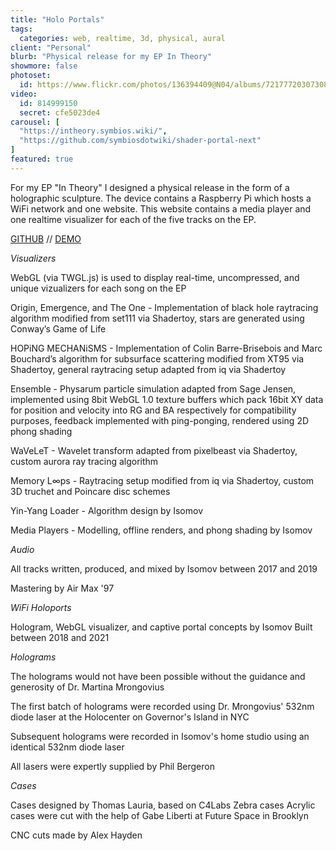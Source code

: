 ```yaml
---
title: "Holo Portals"
tags:
  categories: web, realtime, 3d, physical, aural
client: "Personal"
blurb: "Physical release for my EP In Theory"
showmore: false
photoset:
  id: https://www.flickr.com/photos/136394409@N04/albums/72177720307308669
video:
  id: 814999150
  secret: cfe5023de4
carousel: [
  "https://intheory.symbios.wiki/",
  "https://github.com/symbiosdotwiki/shader-portal-next"
]
featured: true
---
```


For my EP "In Theory" I designed a physical release in the form of a holographic sculpture. The device contains a Raspberry Pi which hosts a WiFi network and one website. This website contains a media player and one realtime visualizer for each of the five tracks on the EP.

[GITHUB](https://github.com/symbiosdotwiki/shader-portal-next) //
[DEMO](https://intheory.symbios.wiki/)

*Visualizers*

WebGL (via TWGL.js) is used to display real-time, uncompressed, and unique vizualizers for each song on the EP

Origin, Emergence, and The One - Implementation of black hole raytracing algorithm modified from set111 via Shadertoy, stars are generated using Conway&rsquo;s Game of Life

HOPiNG MECHANiSMS - Implementation of Colin Barre-Brisebois and Marc Bouchard&rsquo;s algorithm for subsurface scattering modified from XT95 via Shadertoy, general raytracing setup adapted from iq via Shadertoy

Ensemble - Physarum particle simulation adapted from Sage Jensen, implemented using 8bit WebGL 1.0 texture buffers which pack 16bit XY data for position and velocity into RG and BA respectively for compatibility purposes, feedback implemented with ping-ponging, rendered using 2D phong shading

WaVeLeT - Wavelet transform adapted from pixelbeast via Shadertoy, custom aurora ray tracing algorithm&nbsp;

Memory L&infin;ps - Raytracing setup modified from iq via Shadertoy, custom 3D truchet and Poincare disc schemes

Yin-Yang Loader - Algorithm design by Isomov

Media Players - Modelling, offline renders, and phong shading by Isomov


*Audio*

All tracks written, produced, and mixed by Isomov between 2017 and 2019

Mastering by Air Max '97


*WiFi Holoports*

Hologram, WebGL visualizer, and captive portal concepts by Isomov
Built between 2018 and 2021


*Holograms*

The holograms would not have been possible without the guidance and generosity of Dr. Martina Mrongovius

The first batch of holograms were recorded using Dr. Mrongovius' 532nm diode laser at the Holocenter on Governor's Island in NYC

Subsequent holograms were recorded in Isomov's home studio using an identical 532nm diode laser

All lasers were expertly supplied by Phil Bergeron


*Cases*

Cases designed by Thomas Lauria, based on C4Labs Zebra cases
Acrylic cases were cut with the help of Gabe Liberti at Future Space in Brooklyn

CNC cuts made by Alex Hayden